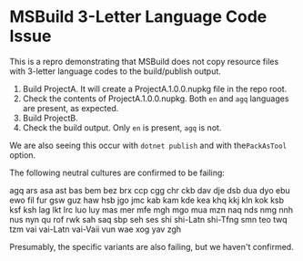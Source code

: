 MSBuild 3-Letter Language Code Issue
=====================

This is a repro demonstrating that MSBuild does not copy resource files with 3-letter language codes to the build/publish output.

1. Build ProjectA. It will create a ProjectA.1.0.0.nupkg file in the repo root.
2. Check the contents of ProjectA.1.0.0.nupkg. Both `en` and `agq` languages are present, as expected.
2. Build ProjectB.
3. Check the build output. Only `en` is present, `agq` is not.

We are also seeing this occur with `dotnet publish` and with the`PackAsTool` option.

The following neutral cultures are confirmed to be failing:

agq
ars
asa
ast
bas
bem
bez
brx
ccp
cgg
chr
ckb
dav
dje
dsb
dua
dyo
ebu
ewo
fil
fur
gsw
guz
haw
hsb
jgo
jmc
kab
kam
kde
kea
khq
kkj
kln
kok
ksb
ksf
ksh
lag
lkt
lrc
luo
luy
mas
mer
mfe
mgh
mgo
mua
mzn
naq
nds
nmg
nnh
nus
nyn
qu
rof
rwk
sah
saq
sbp
seh
ses
shi
shi-Latn
shi-Tfng
smn
teo
twq
tzm
vai
vai-Latn
vai-Vaii
vun
wae
xog
yav
zgh

Presumably, the specific variants are also failing, but we haven't confirmed.